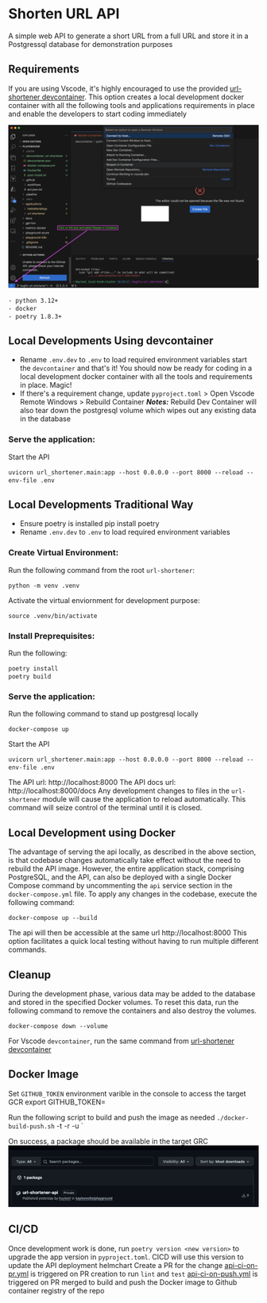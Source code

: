 # Shorten URL API

A simple web API to generate a short URL from a full URL and store it in a Postgressql database for demonstration purposes

## Requirements
If you are using Vscode, it's highly encouraged to use the provided [url-shortener devcontainer](../../.devcontainer/url-shortener/devcontainer.json). 
This option creates a local development docker container with all the following tools and applications requirements in place and enable the developers to start coding immediately  

![](../../docs/images/devcontainer.png)

```
- python 3.12+
- docker 
- poetry 1.8.3+
```

## Local Developments Using devcontainer
- Rename `.env.dev` to `.env` to load required environment variables start the `devcontainer` and that's it! You should now be ready for coding in a local development docker container with all the tools and requirements in place. Magic!
- If there's a requirement change, update `pyproject.toml` > Open Vscode Remote Windows > Rebuild Container
***Notes:*** Rebuild Dev Container will also tear down the postgresql volume which wipes out any existing data in the database

### Serve the application:
Start the API

    uvicorn url_shortener.main:app --host 0.0.0.0 --port 8000 --reload --env-file .env

## Local Developments Traditional Way
- Ensure poetry is installed pip install poetry
- Rename `.env.dev` to `.env` to load required environment variables
 
### Create Virtual Environment:
Run the following command from the root `url-shortener`:

    python -m venv .venv

Activate the virtual enviornment for development purpose:

    source .venv/bin/activate

### Install Preprequisites:
Run the following:

    poetry install
    poetry build

### Serve the application:
Run the following command to stand up postgresql locally

    docker-compose up
    
Start the API

    uvicorn url_shortener.main:app --host 0.0.0.0 --port 8000 --reload --env-file .env

The API url: http://localhost:8000
The API docs url: http://localhost:8000/docs 
Any development changes to files in the `url-shortener` module will cause the application to reload automatically. This command will seize control of the terminal until it is closed.

## Local Development using Docker
The advantage of serving the api locally, as described in the above section, is that codebase changes automatically take effect without the need to rebuild the API image. 
However, the entire application stack, comprising PostgreSQL, and the API, can also be deployed with a single Docker Compose command by uncommenting the `api` service section in the `docker-compose.yml` file. 
To apply any changes in the codebase, execute the following command:

    docker-compose up --build

The api will then be accessible at the same url http://localhost:8000
This option facilitates a quick local testing without having to run multiple different commands. 

## Cleanup

During the development phase, various data may be added to the database and stored in the specified Docker volumes. To reset this data, run the following command to remove the containers and also destroy the volumes.

    docker-compose down --volume

For Vscode `devcontainer`, run the same command from [url-shortener devcontainer](../../.devcontainer/url-shortener/devcontainer.json)

## Docker Image
Set `GITHUB_TOKEN` environment varible in the console to access the target GCR
    export GITHUB_TOKEN=<PAT>

Run the following script to build and push the image as needed
    `./docker-build-push.sh` -t <tag> -r <registry repo name> -u <registry username>`

On success, a package should be available in the target GRC
![](../../docs/images/package.png)

## CI/CD
Once development work is done, run `poetry version <new version>` to upgrade the app version in `pyproject.toml`. CICD will use this version to update the API deployment helmchart
Create a PR for the change
[api-ci-on-pr.yml](../../.github/workflows/api-ci-on-pr.yml) is triggered on PR creation to run `lint` and `test`
[api-ci-on-push.yml](../../.github/workflows/api-ci-on-push.yml) is triggered on PR merged to build and push the Docker image to Github container registry of the repo